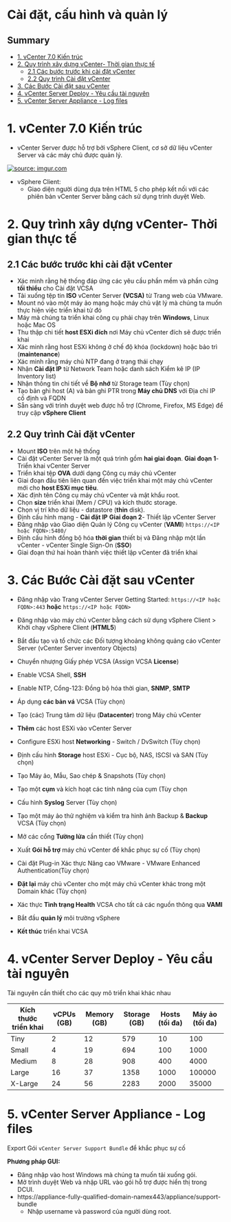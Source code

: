 <h1>Cài đặt, cấu hình và quản lý</h1>

<h2>Summary</h2>

- [1. vCenter 7.0 Kiến trúc](#1-vcenter-70-kiến-trúc)
- [2. Quy trình xây dựng vCenter- Thời gian thực tế](#2-quy-trình-xây-dựng-vcenter--thời-gian-thực-tế)
  - [2.1 Các bước trước khi cài đặt vCenter](#21-các-bước-trước-khi-cài-đặt-vcenter)
  - [2.2 Quy trình Cài đặt vCenter](#22-quy-trình-cài-đặt-vcenter)
- [3. Các Bước Cài đặt sau vCenter](#3-các-bước-cài-đặt-sau-vcenter)
- [4. vCenter Server Deploy - Yêu cầu tài nguyên](#4-vcenter-server-deploy---yêu-cầu-tài-nguyên)
- [5. vCenter Server Appliance - Log files](#5-vcenter-server-appliance---log-files)

# 1. vCenter 7.0 Kiến trúc

- vCenter Server được hỗ trợ bởi vSphere Client, cơ sở dữ liệu vCenter Server và các máy chủ được quản lý.

<a href="https://imgur.com/vWil5qB"><img src="https://i.imgur.com/vWil5qB.png" title="source: imgur.com" /></a>

- vSphere Client:
  - Giao diện người dùng dựa trên HTML 5 cho phép kết nối với các phiên bản vCenter Server bằng cách sử dụng trình duyệt Web.

# 2. Quy trình xây dựng vCenter- Thời gian thực tế

## 2.1 Các bước trước khi cài đặt vCenter

- Xác minh rằng hệ thống đáp ứng các yêu cầu phần mềm và phần cứng **tối thiểu** cho Cài đặt VCSA
- Tải xuống tệp tin **ISO** vCenter Server **(VCSA)** từ Trang web của VMware.
- Mount nó vào một máy ảo mạng hoặc máy chủ vật lý mà chúng ta muốn thực hiện việc triển khai từ đó
- Máy mà chúng ta triển khai công cụ phải chạy trên **Windows**, Linux hoặc Mac OS
- Thu thập chi tiết **host ESXi đích** nơi Máy chủ vCenter đích sẽ được triển khai
- Xác minh rằng host ESXi không ở chế độ khóa (lockdown) hoặc bảo trì (**maintenance**)
- Xác minh rằng máy chủ NTP đang ở trạng thái chạy
- Nhận **Cài đặt IP** từ Network Team hoặc danh sách Kiểm kê IP (IP Inventory list)
- Nhận thông tin chi tiết về **Bộ nhớ** từ Storage team (Tùy chọn)
- Tạo bản ghi host (A) và bản ghi PTR trong **Máy chủ DNS** với Địa chỉ IP cố định và FQDN
- Sẵn sàng với trình duyệt web được hỗ trợ (Chrome, Firefox, MS Edge) để truy cập **vSphere Client**

## 2.2 Quy trình Cài đặt vCenter

- Mount **ISO** trên một hệ thống
- Cài đặt vCenter Server là một quá trình gồm **hai giai đoạn**.
**Giai đoạn 1**- Triển khai vCenter Server
- Triển khai tệp **OVA** dưới dạng Công cụ máy chủ vCenter
- Giai đoạn đầu tiên liên quan đến việc triển khai một máy chủ vCenter mới cho **host ESXi mục tiêu**.
- Xác định tên Công cụ máy chủ vCenter và mật khẩu root.
- Chọn **size** triển khai (Mem / CPU) và kích thước storage.
- Chọn vị trí kho dữ liệu - datastore (**thin** disk).
- Định cấu hình mạng - **Cài đặt IP**
**Giai đoạn 2**- Thiết lập vCenter Server
- Đăng nhập vào Giao diện Quản lý Công cụ vCenter (**VAMI**) `https://<IP hoặc FQDN>:5480/`
- Định cấu hình đồng bộ hóa **thời gian** thiết bị và Đăng nhập một lần vCenter - vCenter Single Sign-On (**SSO**)
- Giai đoạn thứ hai hoàn thành việc thiết lập vCenter đã triển khai

# 3. Các Bước Cài đặt sau vCenter

- Đăng nhập vào Trang vCenter Server Getting Started: `https://<IP hoặc FQDN>:443` **hoặc** `https://<IP hoặc FQDN>`

- Đăng nhập vào máy chủ vCenter bằng cách sử dụng vSphere Client > Khởi chạy vSphere Client (**HTML5**)

- Bắt đầu tạo và tổ chức các Đối tượng khoảng không quảng cáo vCenter Server (vCenter Server inventory Objects)
- Chuyển nhượng Giấy phép VCSA (Assign VCSA **License**)
- Enable VCSA Shell, **SSH**
- Enable NTP, Cổng-123: Đồng bộ hóa thời gian, **SNMP**, **SMTP**
- Áp dụng **các bản vá** VCSA (Tùy chọn)
- Tạo (các) Trung tâm dữ liệu (**Datacenter**) trong Máy chủ vCenter
- **Thêm** các host ESXi vào vCenter Server 
- Configure ESXi host **Networking** - Switch / DvSwitch (Tùy chọn)
- Định cấu hình **Storage** host ESXi - Cục bộ, NAS, ISCSI và SAN (Tùy chọn)
- Tạo Máy ảo, Mẫu, Sao chép & Snapshots (Tùy chọn)
- Tạo một **cụm** và kích hoạt các tính năng của cụm (Tùy chọn
- Cấu hình **Syslog** Server (Tùy chọn)
- Tạo một máy ảo thử nghiệm và kiểm tra hình ảnh Backup & **Backup** VCSA (Tùy chọn)
- Mở các cổng **Tường lửa** cần thiết (Tùy chọn) 
- Xuất **Gói hỗ trợ** máy chủ vCenter để khắc phục sự cố (Tùy chọn)
- Cài đặt Plug-in Xác thực Nâng cao VMware - VMware Enhanced Authentication(Tùy chọn)
- **Đặt lại** máy chủ vCenter cho một máy chủ vCenter khác trong một Domain khác (Tùy chọn)
- Xác thực **Tình trạng Health** VCSA cho tất cả các nguồn thông qua **VAMI**
- Bắt đầu **quản lý** môi trường vSphere
- **Kết thúc** triển khai VCSA

# 4. vCenter Server Deploy - Yêu cầu tài nguyên

Tài nguyên cần thiết cho các quy mô triển khai khác nhau

Kích thước triển khai| vCPUs (GB)| Memory (GB) | Storage (GB)|Hosts (tối đa)|Máy ảo (tối đa) |
| --- | --- | --- | --- | --- |---|
Tiny | 2 | 12 | 579 | 10 | 100 |
Small| 4 | 19 | 694 | 100 | 1000 |
Medium| 8 | 28 | 908 | 400 | 4000 |
Large| 16 | 37 | 1358 | 1000 | 100000 |
X-Large| 24 | 56 | 2283 | 2000 | 35000 |

# 5. vCenter Server Appliance - Log files

Export Gói `vCenter Server Support Bundle` để khắc phục sự cố

**Phương pháp GUI:**
- Đăng nhập vào host Windows mà chúng ta muốn tải xuống gói.
- Mở trình duyệt Web và nhập URL vào gói hỗ trợ được hiển thị trong DCUI.
- https://appliance-fully-qualified-domain-namex443/appliance/support-bundle
    - Nhập username và password của người dùng root.